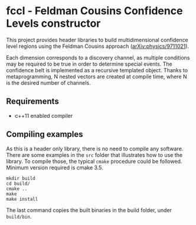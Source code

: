 # fccl - Feldman Cousins Confidence Levels constructor

This project provides header libraries to build multidimensional confidence level regions using the Feldman Cousins approach ([arXiv:physics/9711021](https://arxiv.org/abs/physics/9711021)).

Each dimension corresponds to a discovery channel, as multiple conditions may be required to be true in order to determine special events.
The confidence belt is implemented as a recursive templated object.
Thanks to metaprogramming, N nested vectors are created at compile time, where N is the desired number of channels.

## Requirements

* c++11 enabled compiler


## Compiling examples

As this is a header only library, there is no need to compile any software.
There are some examples in the `src` folder that illustrates how to use the library.
To compile those, the typical `cmake` procedure could be followed.
Minimum version required is cmake 3.5.

```
mkdir build
cd build/
cmake ..
make
make install
```
The last command copies the built binaries in the build folder, under `build/bin`.
